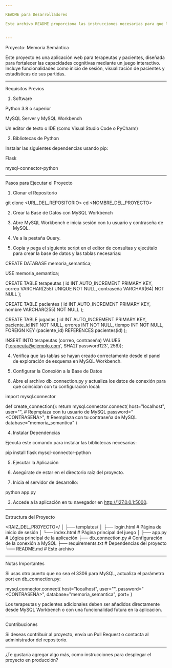 ```yaml
---

README para Desarrolladores

Este archivo README proporciona las instrucciones necesarias para que los desarrolladores puedan configurar y ejecutar el proyecto localmente utilizando MySQL Workbench.


---
```


Proyecto: Memoria Semántica

Este proyecto es una aplicación web para terapeutas y pacientes, diseñada para fortalecer las capacidades cognitivas mediante un juego interactivo. Incluye funcionalidades como inicio de sesión, visualización de pacientes y estadísticas de sus partidas.


---

Requisitos Previos

1. Software

Python 3.8 o superior

MySQL Server y MySQL Workbench

Un editor de texto o IDE (como Visual Studio Code o PyCharm)


2. Bibliotecas de Python

Instalar las siguientes dependencias usando pip:

Flask

mysql-connector-python



---

Pasos para Ejecutar el Proyecto

1. Clonar el Repositorio

git clone <URL_DEL_REPOSITORIO>
cd <NOMBRE_DEL_PROYECTO>

2. Crear la Base de Datos con MySQL Workbench

1. Abre MySQL Workbench e inicia sesión con tu usuario y contraseña de MySQL.


2. Ve a la pestaña Query.


3. Copia y pega el siguiente script en el editor de consultas y ejecútalo para crear la base de datos y las tablas necesarias:

CREATE DATABASE memoria_semantica;

USE memoria_semantica;

CREATE TABLE terapeutas (
    id INT AUTO_INCREMENT PRIMARY KEY,
    correo VARCHAR(255) UNIQUE NOT NULL,
    contraseña VARCHAR(64) NOT NULL
);

CREATE TABLE pacientes (
    id INT AUTO_INCREMENT PRIMARY KEY,
    nombre VARCHAR(255) NOT NULL
);

CREATE TABLE jugadas (
    id INT AUTO_INCREMENT PRIMARY KEY,
    paciente_id INT NOT NULL,
    errores INT NOT NULL,
    tiempo INT NOT NULL,
    FOREIGN KEY (paciente_id) REFERENCES pacientes(id)
);

INSERT INTO terapeutas (correo, contraseña) VALUES
('terapeuta@ejemplo.com', SHA2('password123', 256));


4. Verifica que las tablas se hayan creado correctamente desde el panel de exploración de esquema en MySQL Workbench.



3. Configurar la Conexión a la Base de Datos

1. Abre el archivo db_connection.py y actualiza los datos de conexión para que coincidan con tu configuración local:

import mysql.connector

def create_connection():
    return mysql.connector.connect(
        host="localhost",
        user="<USUARIO>",          # Reemplaza con tu usuario de MySQL
        password="<CONTRASEÑA>",   # Reemplaza con tu contraseña de MySQL
        database="memoria_semantica"
    )



4. Instalar Dependencias

Ejecuta este comando para instalar las bibliotecas necesarias:

pip install flask mysql-connector-python

5. Ejecutar la Aplicación

1. Asegúrate de estar en el directorio raíz del proyecto.


2. Inicia el servidor de desarrollo:

python app.py


3. Accede a la aplicación en tu navegador en http://127.0.0.1:5000.




---

Estructura del Proyecto

<RAIZ_DEL_PROYECTO>/
│
├── templates/
│   ├── login.html         # Página de inicio de sesión
│   └── index.html         # Página principal del juego
│
├── app.py                 # Lógica principal de la aplicación
├── db_connection.py       # Configuración de la conexión a MySQL
├── requirements.txt       # Dependencias del proyecto
└── README.md              # Este archivo


---

Notas Importantes

Si usas otro puerto que no sea el 3306 para MySQL, actualiza el parámetro port en db_connection.py:

mysql.connector.connect(
    host="localhost",
    user="<USUARIO>",
    password="<CONTRASEÑA>",
    database="memoria_semantica",
    port=<PUERTO>
)

Los terapeutas y pacientes adicionales deben ser añadidos directamente desde MySQL Workbench o con una funcionalidad futura en la aplicación.



---

Contribuciones

Si deseas contribuir al proyecto, envía un Pull Request o contacta al administrador del repositorio.


---

¿Te gustaría agregar algo más, como instrucciones para desplegar el proyecto en producción?